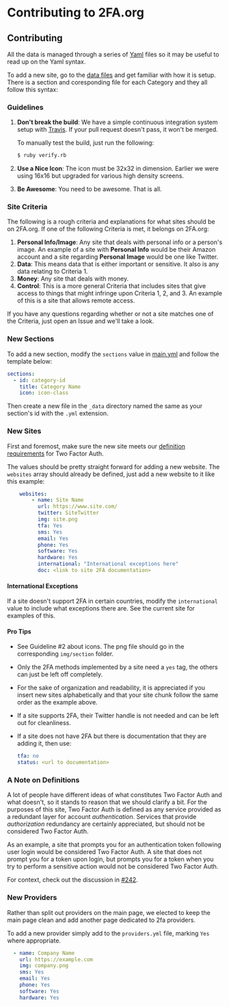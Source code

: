 Contributing to 2FA.org
=======================

## Contributing

All the data is managed through a series of [Yaml][yaml] files so it may be useful to read
up on the Yaml syntax.

To add a new site, go to the [data files](_data/) and get familiar with
how it is setup. There is a section and coresponding file for each Category and they all follow this
syntax:

### Guidelines

1. **Don't break the build**: We have a simple continuous integration system
   setup with [Travis][travis]. If your pull request doesn't pass, it won't be
   merged.

   To manually test the build, just run the following:

    ```bash
    $ ruby verify.rb
    ```

2. **Use a Nice Icon**: The icon must be 32x32 in dimension. Earlier we were
   using 16x16 but upgraded for various high density screens.
3. **Be Awesome**: You need to be awesome. That is all.

### Site Criteria

The following is a rough criteria and explanations for what sites should be on
2FA.org. If one of the following Criteria is met, it belongs on 2FA.org:

1. **Personal Info/Image**: Any site that deals with personal info or a person's
   image. An example of a site with **Personal Info** would be their Amazon
   account and a site regarding **Personal Image** would be one like Twitter.
2. **Data**: This means data that is either important or sensitive. It also is
   any data relating to Criteria 1.
3. **Money**: Any site that deals with money.
4. **Control**: This is a more general Criteria that includes sites that give
   access to things that might infringe upon Criteria 1, 2, and 3. An example of
   this is a site that allows remote access.

If you have any questions regarding whether or not a site matches one of the
Criteria, just open an Issue and we'll take a look.

### New Sections

To add a new section, modify the `sections` value in [main.yml](_data/main.yml)
and follow the template below:

```yml
sections:
  - id: category-id
    title: Category Name
    icon: icon-class
```

Then create a new file in the `_data` directory named the same as your section's id with the `.yml` extension.

### New Sites

First and foremost, make sure the new site meets our [definition requirements](#a-note-on-definitions) for Two Factor Auth.

The values should be pretty straight forward for adding a new website. The
`websites` array should already be defined, just add a new website to it like
this example:

```yml
    websites:
        - name: Site Name
          url: https://www.site.com/
          twitter: SiteTwitter
          img: site.png
          tfa: Yes
          sms: Yes
          email: Yes
          phone: Yes
          software: Yes
          hardware: Yes
          international: "International exceptions here"
          doc: <link to site 2FA documentation>
```

#### International Exceptions

If a site doesn't support 2FA in certain countries, modify the `international`
value to include what exceptions there are. See the current site for examples of
this.

#### Pro Tips

- See Guideline #2 about icons. The png file should go in the corresponding `img/section` folder.

- Only the 2FA methods implemented by a site need a `yes` tag, the others can just be left off completely.

- For the sake of organization and readability, it is appreciated if you insert new sites alphabetically and
that your site chunk follow the same order as the example above.

- If a site supports 2FA, their Twitter handle is not needed and can be left out for cleanliness.

- If a site does not have 2FA but there is documentation that they are adding it, then use:

  ```yml
  tfa: no
  status: <url to documentation>
  ```

### A Note on Definitions

A lot of people have different ideas of what constitutes Two Factor Auth and what doesn't, so it stands to reason that we should clarify a bit. For the purposes of this site, Two Factor Auth is defined as any service provided as a redundant layer for account *authentication*. Services that provide *authorization* redundancy are certainly appreciated, but should not be considered Two Factor Auth.

As an example, a site that prompts you for an authentication token following user login would be considered Two Factor Auth. A site that does not prompt you for a token upon login, but prompts you for a token when you try to perform a sensitive action would not be considered Two Factor Auth.

For context, check out the discussion in [#242][242].

### New Providers

Rather than split out providers on the main page, we elected to keep the
main page clean and add another page dedicated to 2fa providers.

To add a new provider simply add to the `providers.yml` file, marking `Yes` where appropriate.

```yml
  - name: Company Name
    url: https://example.com
    img: company.png
    sms: Yes
    email: Yes
    phone: Yes
    software: Yes
    hardware: Yes
```

[travis]: https://travis-ci.org/jdavis/twofactorauth
[yaml]: http://www.yaml.org/
[242]: https://github.com/jdavis/twofactorauth/issues/242
